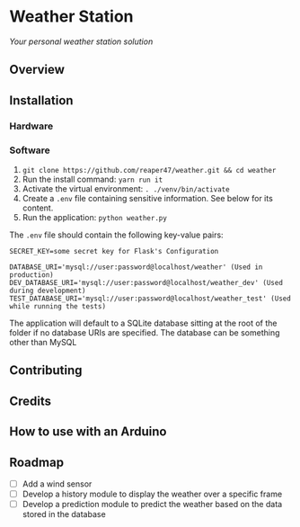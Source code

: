 # Weather Station

*Your personal weather station solution*

## Overview


## Installation

### Hardware


### Software

1. `git clone https://github.com/reaper47/weather.git && cd weather`
1. Run the install command: `yarn run it`
1. Activate the virtual environment: `. ./venv/bin/activate`
1. Create a `.env` file containing sensitive information. See below for its content.
1. Run the application: `python weather.py`

The `.env` file should contain the following key-value pairs:

```
SECRET_KEY=some secret key for Flask's Configuration

DATABASE_URI='mysql://user:password@localhost/weather' (Used in production)
DEV_DATABASE_URI='mysql://user:password@localhost/weather_dev' (Used during development)
TEST_DATABASE_URI='mysql://user:password@localhost/weather_test' (Used while running the tests)
```

The application will default to a SQLite database sitting at the root of the folder if no database URIs are specified. The database can be something other than MySQL

## Contributing


## Credits


## How to use with an Arduino


## Roadmap

- [ ] Add a wind sensor
- [ ] Develop a history module to display the weather over a specific frame
- [ ] Develop a prediction module to predict the weather based on the data stored in the database
